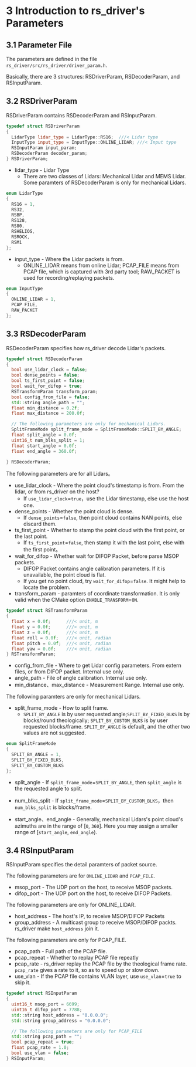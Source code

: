 # 3 Introduction to rs_driver's Parameters 



## 3.1 Parameter File

The parameters are defined in the file `rs_driver/src/rs_driver/driver_param.h`.

Basically, there are 3 structures: RSDriverParam, RSDecoderParam, and RSInputParam.



## 3.2 RSDriverParam

RSDriverParam contains RSDecoderParam and RSInputParam.

```c++
typedef struct RSDriverParam
{
  LidarType lidar_type = LidarType::RS16;  ///< Lidar type
  InputType input_type = InputType::ONLINE_LIDAR; ///< Input type
  RSInputParam input_param;
  RSDecoderParam decoder_param;
} RSDriverParam;
```

+ lidar_type - Lidar Type
  + There are two classes of Lidars: Mechanical Lidar and MEMS Lidar. Some paramters of RSDecoderParam is only for mechanical Lidars.

```c++
enum LidarType
{
  RS16 = 1,
  RS32,
  RSBP,
  RS128,
  RS80,
  RSHELIOS,
  RSROCK,
  RSM1
};
```

+ input_type - Where the Lidar packets is from.
  + ONLINE_LIDAR means from online Lidar; PCAP_FILE means from PCAP file, which is captured with 3rd party tool; RAW_PACKET is used for recording/replaying packets.

```c++
enum InputType
{
  ONLINE_LIDAR = 1,
  PCAP_FILE,
  RAW_PACKET
};
```



## 3.3 RSDecoderParam

RSDecoderParam specifies how rs_driver decode Lidar's packets.

```c++
typedef struct RSDecoderParam
{
  bool use_lidar_clock = false;
  bool dense_points = false;
  bool ts_first_point = false;
  bool wait_for_difop = true;
  RSTransformParam transform_param;
  bool config_from_file = false;
  std::string angle_path = "";
  float min_distance = 0.2f;
  float max_distance = 200.0f;

  // The following parameters are only for mechanical Lidars.
  SplitFrameMode split_frame_mode = SplitFrameMode::SPLIT_BY_ANGLE;
  float split_angle = 0.0f;
  uint16_t num_blks_split = 1;
  float start_angle = 0.0f;
  float end_angle = 360.0f;

} RSDecoderParam;
```

The following parameters are for all Lidars。
+ use_lidar_clock - Where the point cloud's timestamp is from. From the lidar, or from rs_driver on the host? 
  + If `use_lidar_clock`=`true`，use the Lidar timestamp, else use the host one.
+ dense_points - Whether the point cloud is dense.
  + If `dense_points`=`false`, then point cloud contains NAN points, else discard them.
+ ts_first_point - Whether to stamp the point cloud with the first point, or the last point.
  + If `ts_first_point`=`false`, then stamp it with the last point, else with the first point。
+ wait_for_difop - Whether wait for DIFOP Packet, before parse MSOP packets.
  + DIFOP Packet contains angle calibration parameters. If it is unavailable, the point cloud is flat.
  + If you get no point cloud, try `wait_for_difop`=`false`. It might help to locate the problem.
+ transform_param - paramters of coordinate transformation. It is only valid when the CMake option `ENABLE_TRANSFORM`=`ON`.

```c++
typedef struct RSTransformParam
{
  float x = 0.0f;      ///< unit, m
  float y = 0.0f;      ///< unit, m
  float z = 0.0f;      ///< unit, m
  float roll = 0.0f;   ///< unit, radian
  float pitch = 0.0f;  ///< unit, radian
  float yaw = 0.0f;    ///< unit, radian
} RSTransformParam;
```

+ config_from_file - Where to get Lidar config parameters. From extern files, or from DIFOP packet. Internal use only.
+ angle_path - File of angle calibration. Internal use only.
+ min_distance、max_distance - Measurement Range. Internal use only.

The following paramters are only for mechanical Lidars.
+ split_frame_mode - How to split frame.
  + `SPLIT_BY_ANGLE` is by user requested angle;`SPLIT_BY_FIXED_BLKS` is by blocks/round theologically; `SPLIT_BY_CUSTOM_BLKS` is by user requested blocks/frame. `SPLIT_BY_ANGLE` is default, and the other two values are not suggested.

```c++
enum SplitFrameMode
{
  SPLIT_BY_ANGLE = 1,
  SPLIT_BY_FIXED_BLKS,
  SPLIT_BY_CUSTOM_BLKS
};
```
+ split_angle - If `split_frame_mode`=`SPLIT_BY_ANGLE`, then `split_angle` is the requested angle to split.
+ num_blks_split - If `split_frame_mode`=`SPLIT_BY_CUSTOM_BLKS`，then `num_blks_split` is blocks/frame.

+ start_angle、end_angle - Generally, mechanical Lidars's point cloud's azimuths are in the range of [`0`, `360`]. Here you may assign a smaller range of [`start_angle`, `end_angle`).



## 3.4 RSInputParam

RSInputParam specifies the detail paramters of packet source.

The following parameters are for `ONLINE_LIDAR` and `PCAP_FILE`.
+ msop_port - The UDP port on the host, to receive MSOP packets.
+ difop_port - The UDP port on the host, to receive DIFOP Packets.

The following parameters are only for ONLINE_LIDAR.
+ host_address - The host's IP, to receive MSOP/DIFOP Packets
+ group_address - A multicast group to receive MSOP/DIFOP packts. rs_driver make `host_address` join it.

The following parameters are only for PCAP_FILE.
+ pcap_path - Full path of the PCAP file.
+ pcap_repeat - Whether to replay PCAP file repeatly
+ pcap_rate - rs_driver replay the PCAP file by the theological frame rate. `pcap_rate` gives a rate to it, so as to speed up or slow down.
+ use_vlan - If the PCAP file contains VLAN layer, use `use_vlan`=`true` to skip it.

```c++
typedef struct RSInputParam
{
  uint16_t msop_port = 6699;
  uint16_t difop_port = 7788;
  std::string host_address = "0.0.0.0";
  std::string group_address = "0.0.0.0";

  // The following parameters are only for PCAP_FILE
  std::string pcap_path = "";
  bool pcap_repeat = true;
  float pcap_rate = 1.0;
  bool use_vlan = false;
} RSInputParam;

```
